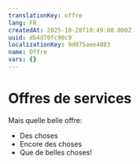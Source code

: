 ```yaml
---
translationKey: offre
lang: FR
createdAt: 2025-10-28T10:49:00.000Z
uuid: db4d70fc90c9
localizationKey: 9d075aee4083
name: Offre
vars: {}
---
```

# Offres de services

Mais quelle belle offre:

- Des choses
- Encore des choses
- Que de belles choses!
